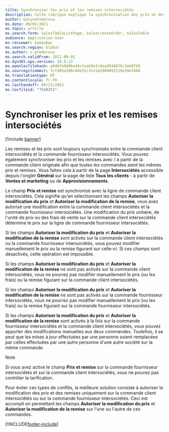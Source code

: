 ```yaml
---
title: Synchroniser les prix et les remises intersociétés
description: Cette rubrique explique la synchronisation des prix et des remises pour les commandes client et les commandes fournisseur intersociétés
author: GalynaFedorova
ms.date: 09/01/2021
ms.topic: article
ms.search.form: SalesTableListPage, SalesCreateOrder, SalesTable
audience: Application User
ms.reviewer: kamaybac
ms.search.region: Global
ms.author: v-gfedorova
ms.search.validFrom: 2021-09-01
ms.dyn365.ops.version: 10.0.22
ms.openlocfilehash: a9467e8d06a44cfaab9e3c8ea3944675c3eb8fb5
ms.sourcegitcommit: fcfd85a508c0de52cfe11d1986892219e39ef406
ms.translationtype: HT
ms.contentlocale: fr-FR
ms.lasthandoff: 09/23/2021
ms.locfileid: "7548253"
---
```

# <a name="synchronize-intercompany-prices-and-discounts"></a>Synchroniser les prix et les remises intersociétés

[!include [banner](../../includes/banner.md)]

Les remises et les prix sont toujours synchronisés entre la commande client intersociétés et la commande fournisseur intersociétés. Vous pouvez également synchroniser les prix et les remises avec / à partir de la commande client originale afin que toutes les commandes aient les mêmes prix et remises. Vous faites cela à partir de la page **Intersociétés** accessible depuis l'onglet **Général** sur la page de liste **Tous les clients** - à partir de **Ventes et marketing** ou de **Approvisionnements**.

Le champ **Prix et remise** est synchronisé avec la ligne de commande client intersociétés. Cela signifie qu'en sélectionnant les champs **Autoriser la modification du prix** et **Autoriser la modification de la remise**, vous avez autorisé une modification entre la commande client intersociétés et la commande fournisseur intersociétés. Une modification du prix unitaire, de l'unité de prix ou des frais de vente sur la commande client intersociétés détermine le prix sur la ligne de commande fournisseur intersociétés.

Si les champs **Autoriser la modification du prix** et **Autoriser la modification de la remise** sont activés sur la commande client intersociétés ou la commande fournisseur intersociétés, vous pouvez modifier manuellement le prix ou la remise figurant sur celle-ci. Si ces champs sont désactivés, cette opération est impossible.

Si les champs **Autoriser la modification du prix** et **Autoriser la modification de la remise** ne sont pas activés sur la commande client intersociétés, vous ne pourrez pas modifier manuellement le prix (ou les frais) ou la remise figurant sur la commande client intersociétés.

Si les champs **Autoriser la modification du prix** et **Autoriser la modification de la remise** ne sont pas activés sur la commande fournisseur intersociétés, vous ne pourrez pas modifier manuellement le prix (ou les frais) ou la remise figurant sur la commande fournisseur intersociétés.

Si les champs **Autoriser la modification du prix** et **Autoriser la modification de la remise** sont activés à la fois sur la commande fournisseur intersociétés et la commande client intersociétés, vous pouvez apporter des modifications manuelles aux deux commandes. Toutefois, il se peut que les mises à jour effectuées par une personne soient remplacées par celles effectuées par une autre personne d'une autre société sur la même commande.

> [!NOTE]
> Si vous avez activé le champ **Prix et remise** sur la commande fournisseur intersociétés et sur la commande client intersociétés, vous ne pouvez pas contrôler la tarification.

Pour éviter ces types de conflits, la meilleure solution consiste à autoriser la modification des prix et des remises uniquement sur la commande client intersociétés ou sur la commande fournisseur intersociétés. Ceci est accompli en permettant les champs **Autoriser la modification du prix** et **Autoriser la modification de la remise** sur l'une ou l'autre de ces commandes.

[!INCLUDE[footer-include](../../includes/footer-banner.md)]

